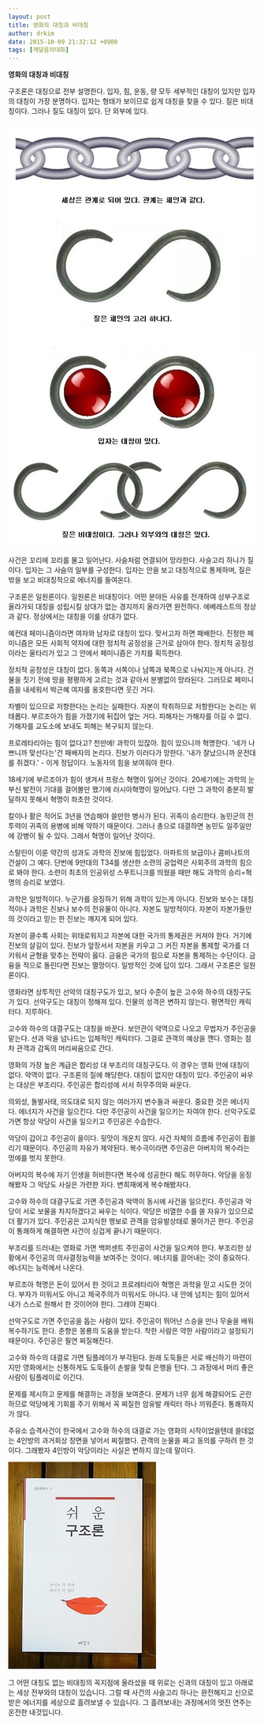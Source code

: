```yaml
---
layout: post
title: 영화의 대칭과 비대칭
author: drkim
date: 2015-10-09 21:32:12 +0900
tags: [깨달음의대화]
---
```

  


  



      
**영화의 대칭과 비대칭**

  


구조론은 대칭으로 전부 설명한다. 입자, 힘, 운동, 량 모두 세부적인 대칭이 있지만 입자의 대칭이 가장 분명하다. 입자는 형태가 보이므로 쉽게 대칭을 찾을 수 있다. 질은 비대칭이다. 그러나 질도 대칭이 있다. 단 외부에 있다. 

  




![](/files/attach/images/198/463/628/39.jpg) 

  


사건은 꼬리에 꼬리를 물고 일어난다. 사슬처럼 연결되어 망라한다. 사슬고리 하나가 질이다. 입자는 그 사슬의 일부를 구성한다. 입자는 안을 보고 대칭적으로 통제하며, 질은 밖을 보고 비대칭적으로 에너지를 들여온다. 

  


구조론은 일원론이다. 일원론은 비대칭이다. 어떤 분야든 사유를 전개하여 상부구조로 올라가되 대칭을 성립시킬 상대가 없는 경지까지 올라가면 완전하다. 에베레스트의 정상과 같다. 정상에서는 대칭을 이룰 상대가 없다. 

  


예컨대 페미니즘이라면 여자와 남자로 대칭이 있다. 맞서고자 하면 패배한다. 진정한 페미니즘은 모든 사회적 약자에 대한 정치적 공정성을 근거로 삼아야 한다. 정치적 공정성이라는 울타리가 있고 그 안에서 페미니즘은 가치를 획득한다. 

  


정치적 공정성은 대칭이 없다. 동쪽과 서쪽이나 남쪽과 북쪽으로 나눠지는게 아니다. 건물을 짓기 전에 땅을 평평하게 고르는 것과 같아서 분별없이 망라된다. 그러므로 페미니즘을 내세워서 박근혜 여자를 옹호한다면 웃긴 거다. 

  


차별이 있으므로 저항한다는 논리는 실패한다. 자본이 착취하므로 저항한다는 논리는 위태롭다. 부르조아가 힘을 가졌기에 뒤집어 엎는 거다. 피해자는 가해자를 이길 수 없다. 가해자를 교도소에 보내도 피해는 복구되지 않는다. 

  


프로레타리아는 힘이 없다고? 천만에! 과학이 있잖아. 힘이 있으니까 혁명한다. '네가 나쁘니까 맞선다는'건 패배자의 논리다. 진보가 이러다가 망한다. '내가 잘났으니까 운전대를 쥐겠다.' - 이게 정답이다. 노동자의 힘을 보여줘야 한다. 

  


18세기에 부르조아가 힘이 생겨서 프랑스 혁명이 일어난 것이다. 20세기에는 과학의 눈부신 발전이 기대를 걸어볼만 했기에 러시아혁명이 일어났다. 다만 그 과학이 충분히 발달하지 못해서 혁명이 좌초한 것이다. 

  


칼이나 활은 적어도 3년을 연습해야 쓸만한 병사가 된다. 귀족이 승리한다. 농민군의 전투력이 귀족의 용병에 비해 약하기 때문이다. 그러나 총으로 대결하면 농민도 일주일만에 강병이 될 수 있다. 그래서 혁명이 일어난 것이다. 

  


스탈린이 이룬 약간의 성과도 과학의 진보에 힘입었다. 아파트의 보급이나 콤비나트의 건설이 그 예다. 단번에 9만대의 T34를 생산한 소련의 공업력은 사회주의 과학의 힘으로 봐야 한다. 소련이 최초의 인공위성 스푸트니크를 띄웠을 때만 해도 과학의 승리=혁명의 승리로 보였다. 

  


과학은 일방적이다. 누군가를 응징하기 위해 과학이 있는게 아니다. 진보와 보수는 대칭적이나 과학은 진보나 보수의 전유물이 아니다. 자본도 일방적이다. 자본이 자본가들만의 것이라고 믿는 한 진보는 깨지게 되어 있다. 

  


자본이 클수록 사회는 위태로워지고 자본에 대한 국가의 통제권은 커져야 한다. 거기에 진보의 살길이 있다. 진보가 앞장서서 자본을 키우고 그 커진 자본을 통제할 국가를 더 키워서 균형을 맞추는 전략이 옳다. 금융은 국가의 힘으로 자본을 통제하는 수단이다. 금융을 적으로 돌린다면 진보는 멸망이다. 일방적인 것에 답이 있다. 그래서 구조론은 일원론이다. 

  


영화라면 상투적인 선악의 대칭구도가 있고, 보다 수준이 높은 고수와 하수의 대칭구도가 있다. 선악구도는 대칭이 정해져 있다. 인물의 성격은 변하지 않는다. 평면적인 캐릭터다. 지루하다. 

  


고수와 하수의 대결구도는 대칭을 바꾼다. 보안관이 악역으로 나오고 무법자가 주인공을 맡는다. 선과 악을 넘나드는 입체적인 캐릭터다. 그걸로 관객의 예상을 깬다. 영화는 점차 관객과 감독의 머리싸움으로 간다. 

  


영화의 가장 높은 계급은 합리성 대 부조리의 대칭구도다. 이 경우는 영화 안에 대칭이 없다. 악역이 없다. 구조론의 질에 해당한다. 대칭이 없지만 대칭이 있다. 주인공이 싸우는 대상은 부조리다. 주인공은 합리성에 서서 허무주의와 싸운다. 

  


의외성, 돌발사태, 의도대로 되지 않는 여러가지 변수들과 싸운다. 중요한 것은 에너지다. 에너지가 사건을 일으킨다. 다만 주인공이 사건을 일으키는 자여야 한다. 선악구도로 가면 항상 악당이 사건을 일으키고 주인공은 수습한다. 

  


악당이 갑이고 주인공이 을이다. 뒷맛이 개운치 않다. 사건 자체의 흐름에 주인공이 휩쓸리기 때문이다. 주인공의 자유가 제약된다. 복수극이라면 주인공은 아버지의 복수라는 멍에를 벗지 못한다. 

  


아버지의 복수에 자기 인생을 허비한다면 복수에 성공한다 해도 허무하다. 악당을 응징해봤자 그 악당도 사실은 가련한 자다. 변희재에게 복수해봤자다. 

  


고수와 하수의 대결구도로 가면 주인공과 악역이 동시에 사건을 일으킨다. 주인공과 악당이 서로 보물을 차지하겠다고 싸우는 식이다. 악당은 비열한 수를 쓸 자유가 있으므로 더 활기가 있다. 주인공은 고지식한 행보로 관객을 암유발상태로 몰아가곤 한다. 주인공이 통쾌하게 해결하면 사건이 싱겁게 끝나기 때문이다. 

  


부조리를 드러내는 영화로 가면 백퍼센트 주인공이 사건을 일으켜야 한다. 부조리한 상황에서 주인공의 의사결정능력을 보여주는 것이다. 에너지를 끌어내는 것이 중요하다. 에너지는 능력에서 나온다. 

  


부르조아 혁명은 돈이 있어서 한 것이고 프로레타리아 혁명은 과학을 믿고 시도한 것이다. 부자가 미워서도 아니고 제국주의가 미워서도 아니다. 내 안에 넘치는 힘이 있어서 내가 스스로 원해서 한 것이어야 한다. 그래야 진짜다. 

  


선악구도로 가면 주인공을 돕는 사람이 있다. 주인공이 뛰어난 스승을 만나 무술을 배워 복수하기도 한다. 춘향은 몽룡의 도움을 받는다. 착한 사람은 약한 사람이라고 설정되기 때문이다. 주인공은 필연 찌질해진다.

  


고수와 하수의 대결로 가면 팀플레이가 부각된다. 원래 도둑들은 서로 배신하기 마련이지만 영화에서는 신통하게도 도둑들이 손발을 맞춰 은행을 턴다. 그 과정에서 머리 좋은 사람이 팀플레이로 이긴다. 

  


문제를 제시하고 문제를 해결하는 과정을 보여준다. 문제가 너무 쉽게 해결되어도 곤란하므로 악당에게 기회를 주기 위해서 꼭 찌질한 암유발 캐릭터 하나 끼워준다. 통쾌하지가 않다. 

  


주유소 습격사건이 한국에서 고수와 하수의 대결로 가는 영화의 시작이었을텐데 쓸데없는 4인방의 과거회상 장면을 넣어서 찌질했다. 관객의 눈물을 짜고 동의를 구하려 한 것이다. 그래봤자 4인방이 악당이라는 사실은 변하지 않는데 말이다. 

  


  



 
![](/files/attach/images/198/463/628/DSC01488.JPG) 

  


그 어떤 대칭도 없는 비대칭의 꼭지점에 올라섰을 때 위로는 신과의 대칭이 있고 아래로는 세상 전부와의 대칭이 있습니다. 그럴 때 사건의 사슬고리 하나는 완전해지고 신으로 받은 에너지를 세상으로 흘려보낼 수 있습니다. 그 흘려보내는 과정에서의 멋진 연주는 온전한 내것입니다.